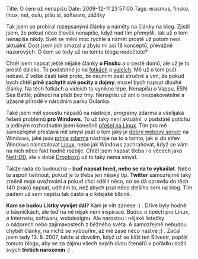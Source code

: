 Title: O čem už nenapíšu
Date: 2009-12-11 23:57:00
Tags: erasmus, finsko, linux, net, oulu, píšu si, software, zážitky

Tak jsem se probíral rozepsanými články a náměty na články na blog. Zjistil jsem, že pokud něco člověk nenapíše, když nad tím přemýšlí, tak už o tom nenapíše nikdy. Svět se mění moc rychle a námět prostě už potom není aktuální. Dost jsem jich smazal a zbylo mi asi 18 konceptů, převážně názorových. O čem se tedy už na tomto blogu nedočtete?

Chtěl jsem napsat ještě nějaké články **o Finsku** a o cestě domů, ale už je to prostě daleko. To podstatné je na [fotkách](http://picasaweb.google.com/honza.javorek) a [videích](http://www.youtube.com/user/KaniiniLM). Mě už o tom psát nebaví. Z velké části také proto, že neumím psát stručně a vím, že pokud bych chtěl **plně zachytit své pocity a dojmy**, musel bych napsat dlouhé články. Na těch fotkách a videích to vynikne lépe. Nenapíšu o Vappu, ESN Sea Battle, půlnoci na pláži bez tmy. Nenapíšu už ani o neopakovatelné a úžasné přírodě v národním parku Oulanka.

Také jsem měl spoustu nápadů na nástroje, programy zdarma a všelijaká řešení problémů **pro Windows**. To už taky není aktuální, v podstatě potichu a jediným rozhodnutím jsem konečně [přešel na Linux]({filename}2009-10-22_windows-xp-budou-moje-posledni-windows.md). Tím pro mě samozřejmě přestává mít smysl psát o tom jaký je [dobrý webový server](http://www.wampserver.com/en/) na Windows, jaké jsou [prima](http://www.freewaregenius.com/2007/10/29/reinstall-windows-and-outfit-your-system-with-all-freeware-programs/) [zdarma](http://www.opensourcewindows.org/) nástroje na to a tamto, jak si do střev Windows nainstalovat [Linux](http://www.cygwin.com/), nebo jak Windows zachraňovat, když se vám na nich něco fakt hodně rozbije. Chtěl jsem napsat třeba i o věcech jako [NetHDD](http://www.nethdd.eu/), ale v době [Dropboxů](https://www.dropbox.com/) už to taky nemá smysl.

Takže rada do budoucna – **buď napsat hned, nebo se na to vykašlat**. Nebo to aspoň twítnout, pokud je to třeba jen nějaký tip. **Twitter** samozřejmě taky změnil moje uvažování a pokud chci sdělit něco, co se dá opravdu do těch 140 znaků napsat, udělám to, než abych psal něco delšího sem na blog. Tím pádem už sem nepíšu tak často a o kdejaké
blbině.

**Kam se budou Lístky vyvíjet dál?** Kam je vítr zanese :) . Dříve byly hodně o básničkách, ale teď na ně nějak není inspirace. Budou o tipech pro Linux, o Internetu, softwaru, webdesignu. Ale narostou i nějaké lístečky o názorech nebo zajímavostech z běžného světa. A samozřejmě nebudou chybět články, na nichž se vybouřím, až mě zase něco naštve ;) . Začal jsem tady 13. 8. 2007, takže si dovolím, když už se blíží ten Silvestr, popřát tomuto blogu, aby se za zájmu všech svých dvou čtenářů v pořádku dožil svých **třetích narozenin** :) .
